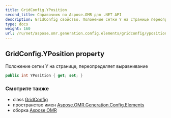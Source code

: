```yaml
---
title: GridConfig.YPosition
second_title: Справочник по Aspose.OMR для .NET API
description: GridConfig свойство. Положение сетки Y на странице переопределяет выравнивание
type: docs
weight: 160
url: /ru/net/aspose.omr.generation.config.elements/gridconfig/yposition/
---
```

## GridConfig.YPosition property

Положение сетки Y на странице, переопределяет выравнивание

```csharp
public int YPosition { get; set; }
```

### Смотрите также

* class [GridConfig](../)
* пространство имен [Aspose.OMR.Generation.Config.Elements](../../gridconfig/)
* сборка [Aspose.OMR](../../../)


